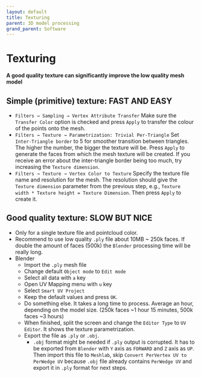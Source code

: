 ```yaml
---
layout: default
title: Texturing
parent: 3D model processing
grand_parent: Software
---
```


# Texturing
**A good quality texture can significantly improve the low quality mesh model**
## Simple (primitive) texture: FAST AND EASY
* `Filters → Sampling → Vertex Attribute Transfer` Make sure the `Transfer Color` option is checked and press `Apply` to transfer the colour of the points onto the mesh.
* `Filters → Texture → Parametrization: Trivial Per-Triangle` Set `Inter-Triangle border` to 5 for smoother transition between triangles. The higher the number, the bigger the texture will be. Press `Apply` to generate the faces from which the mesh texture will be created. If you receive an error about the inter-triangle border being too much, try increasing the `Texture dimension`.
* `Filters → Texture → Vertex Color to Texture` Specify the texture file name and resolution for the mesh. The resolution should give the `Texture dimension` parameter from the previous step, e.g., `Texture width * Texture height = Texture Dimension`. Then press `Apply` to create it.
## Good quality texture: SLOW BUT NICE
* Only for a single texture file and pointcloud color.
* Recommend to use low quality `.ply` file about 10MB ~ 250k faces. If double the amount of faces (500k) the `Blender` processing time will be really long.
* Blender
  * Import the `.ply` mesh file
  * Change default `Object mode` to `Edit mode`
  * Select all data with `a` key
  * Open UV Mapping menu with `u` key
  * Select `Smart UV Project`
  * Keep the default values and press `OK`.
  * Do something else. It takes a long time to process. Average an hour, depending on the model size. (250k faces ~1 hour 15 minutes, 500k faces ~3 hours)
  * When finished, split the screen and change the `Editor Type` to `UV Editor`. It shows the texture parametrization.
  * Export the file as `.ply` or `.obj`.
    * `.obj` format might be needed if `.ply` output is corrupted. It has to be exported from `Blender` with `Y` axis as `FORWARD` and `Z` axis as `UP`. Then import this file to `Meshlab`, skip `Convert PerVertex UV to PerWedge UV` because `.obj` file already contains `PerWedge UV` and export it in `.ply` format for next steps. 

